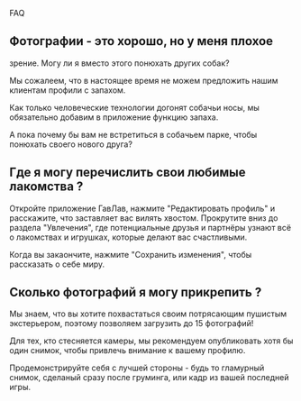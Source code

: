 FAQ 
## Фотографии - это хорошо, но у меня плохое
зрение. Могу ли я вместо этого понюхать других 
собак?

Мы сожалеем, что  в настоящее время не можем
предложить нашим клиентам профили с запахом.

Как только человеческие технологии догонят
собачьи носы, мы обязательно добавим в приложение
функцию запаха.

А пока почему бы вам не встретиться в собачьем
парке, чтобы понюхать своего нового друга?

## Где я могу перечислить свои любимые лакомства ?

Откройте приложение ГавЛав, нажмите "Редактировать 
профиль" и расскажите, что заставляет вас вилять хвостом.
Прокрутите вниз до раздела "Увлечения", где
потенциальные друзья и партнёры узнают всё о лакомствах
и игрушках, которые делают вас счастливыми.

Когда вы закаончите, нажмите "Сохранить изменения",
чтобы рассказать о себе миру.

## Сколько фотографий я могу прикрепить ?
Мы знаем, что вы хотите похвастаться своим потрясающим пушистым
экстерьером, поэтому позволяем загрузить до 15 фотографий!

Для тех, кто стесняется камеры, мы рекомендуем опубликовать хотя бы
один снимок, чтобы привлечь внимание к вашему профилю.

Продемонстрируйте себя с лучшей стороны - будь то гламурный снимок,
сделаный сразу после груминга, или кадр из вашей последней игры.
